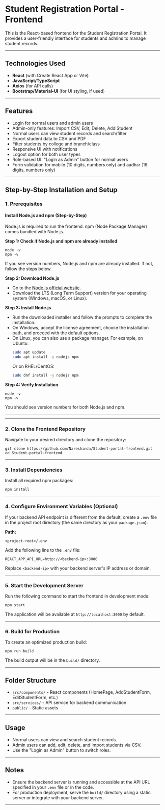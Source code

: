 # Student Registration Portal - Frontend

This is the React-based frontend for the Student Registration Portal. It provides a user-friendly interface for students and admins to manage student records.

---

## Technologies Used

- **React** (with Create React App or Vite)
- **JavaScript/TypeScript**
- **Axios** (for API calls)
- **Bootstrap/Material-UI** (for UI styling, if used)

---

## Features

- Login for normal users and admin users
- Admin-only features: Import CSV, Edit, Delete, Add Student
- Normal users can view student records and search/filter
- Export student data to CSV and PDF
- Filter students by college and branch/class
- Responsive UI with notifications
- Logout option for both user types
- Role-based UI: "Login as Admin" button for normal users
- Form validation for mobile (10 digits, numbers only) and aadhar (16 digits, numbers only)

---

## Step-by-Step Installation and Setup


### 1. Prerequisites

#### Install Node.js and npm (Step-by-Step)

Node.js is required to run the frontend. npm (Node Package Manager) comes bundled with Node.js.

**Step 1: Check if Node.js and npm are already installed**
```
node -v
npm -v
```
If you see version numbers, Node.js and npm are already installed. If not, follow the steps below.

**Step 2: Download Node.js**

- Go to the [Node.js official website](https://nodejs.org/).
- Download the LTS (Long Term Support) version for your operating system (Windows, macOS, or Linux).

**Step 3: Install Node.js**

- Run the downloaded installer and follow the prompts to complete the installation.
- On Windows, accept the license agreement, choose the installation path, and proceed with the default options.
- On Linux, you can also use a package manager. For example, on Ubuntu:
	```bash
	sudo apt update
	sudo apt install -y nodejs npm
	```
	Or on RHEL/CentOS:
	```bash
	sudo dnf install -y nodejs npm
	```

**Step 4: Verify Installation**
```
node -v
npm -v
```
You should see version numbers for both Node.js and npm.

---

---

### 2. Clone the Frontend Repository

Navigate to your desired directory and clone the repository:
```
git clone https://github.com/Nareshindu/Student-portal-frontend.git
cd Student-portal-frontend
```

---

### 3. Install Dependencies

Install all required npm packages:
```
npm install
```

---


### 4. Configure Environment Variables (Optional)

If your backend API endpoint is different from the default, create a `.env` file in the project root directory (the same directory as your `package.json`).

**Path:**
```
<project-root>/.env
```
Add the following line to the `.env` file:
```
REACT_APP_API_URL=http://<backend-ip>:8080
```
Replace `<backend-ip>` with your backend server's IP address or domain.

---

### 5. Start the Development Server

Run the following command to start the frontend in development mode:
```
npm start
```
The application will be available at `http://localhost:3000` by default.

---

### 6. Build for Production

To create an optimized production build:
```
npm run build
```
The build output will be in the `build/` directory.

---

## Folder Structure

- `src/components/` - React components (HomePage, AddStudentForm, EditStudentForm, etc.)
- `src/services/` - API service for backend communication
- `public/` - Static assets

---

## Usage

- Normal users can view and search student records.
- Admin users can add, edit, delete, and import students via CSV.
- Use the "Login as Admin" button to switch roles.

---

## Notes

- Ensure the backend server is running and accessible at the API URL specified in your `.env` file or in the code.
- For production deployment, serve the `build/` directory using a static server or integrate with your backend server.

---
